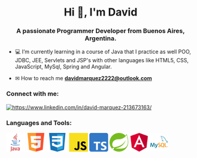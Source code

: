 <h1 align="center">Hi 👋, I'm David</h1>
<h3 align="center">A passionate Programmer Developer from Buenos Aires, Argentina.</h3>

- 💻 I’m currently learning in a course of Java that I practice as well POO, JDBC, JEE, Servlets and JSP's with other languages like HTML5, CSS, JavaScript, MySql, Spring and Angular.

- ✉ How to reach me **davidmarquez2222@outlook.com**

<sector>
  <h3 align="left">Connect with me:</h3>
  <p align="left">
  <a href="https://www.linkedin.com/in/david-ariel-marquez/" target="blank"><img align="center"         src="https://raw.githubusercontent.com/rahuldkjain/github-profile-readme-generator/master/src/images/icons/Social/linked-in-alt.svg" alt="https://www.linkedin.com/in/david-marquez-213673163/" height="30" width="40" /></a>
  </p>
<sector>  
  
<sector>
  <h3 align="left">Languages and Tools:</h3>
  <p align="left"> 
    <code><img height="50" src="/images/java-logo.png"></code>
    <code><img height="50" src="/images/html5-logo.png"></code>
    <code><img height="50" src="/images/css3-logo.png"></code>
    <code><img height="50" src="/images/javascript-logo.png"></code>
    <code><img height="50" src="/images/typescript-logo.png"></code>  
    <code><img height="50" src="/images/spring-logo.png"></code>
    <code><img height="50" src="/images/angular-logo.png"></code>
    <code><img height="50" src="/images/mysql-logo.png"></code>
  </p>
<sector>

